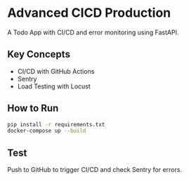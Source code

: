 # Advanced CICD Production

A Todo App with CI/CD and error monitoring using FastAPI.

## Key Concepts
- CI/CD with GitHub Actions
- Sentry
- Load Testing with Locust

## How to Run
```sh
pip install -r requirements.txt
docker-compose up --build
```

## Test
Push to GitHub to trigger CI/CD and check Sentry for errors.
